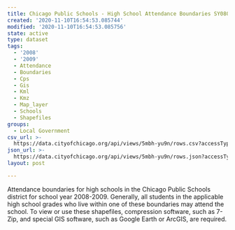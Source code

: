 ```yaml
---
title: Chicago Public Schools - High School Attendance Boundaries SY0809
created: '2020-11-10T16:54:53.085744'
modified: '2020-11-10T16:54:53.085756'
state: active
type: dataset
tags:
  - '2008'
  - '2009'
  - Attendance
  - Boundaries
  - Cps
  - Gis
  - Kml
  - Kmz
  - Map_layer
  - Schools
  - Shapefiles
groups:
  - Local Government
csv_url: >-
  https://data.cityofchicago.org/api/views/5mbh-yu9n/rows.csv?accessType=DOWNLOAD
json_url: >-
  https://data.cityofchicago.org/api/views/5mbh-yu9n/rows.json?accessType=DOWNLOAD
layout: post

---
```

Attendance boundaries for high schools in the Chicago Public Schools district for school year 2008-2009. Generally, all students in the applicable high school grades who live within one of these boundaries may attend the school. To view or use these shapefiles, compression software, such as 7-Zip, and special GIS software, such as Google Earth or ArcGIS, are required.
